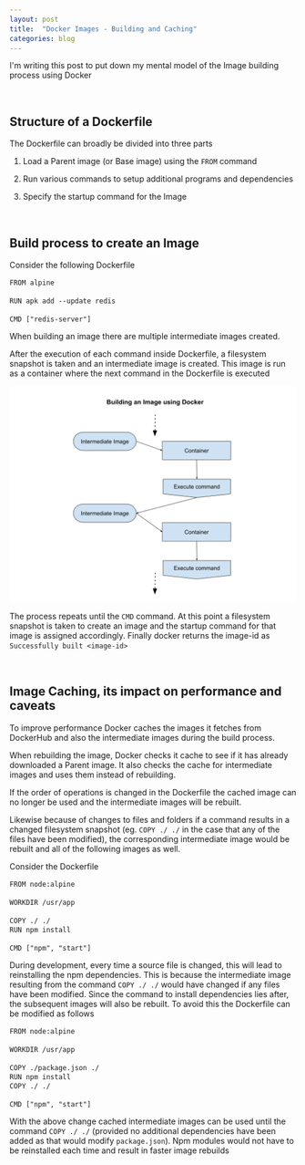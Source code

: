 ```yaml
---
layout: post
title:  "Docker Images - Building and Caching"
categories: blog
---
```


I'm writing this post to put down my mental model of the Image building process using Docker

<br>

## Structure of a Dockerfile

The Dockerfile can broadly be divided into three parts

1. Load a Parent image (or Base image) using the `FROM` command

2. Run various commands to setup additional programs and dependencies

3. Specify the startup command for the Image

<br>

## Build process to create an Image

Consider the following Dockerfile

```
FROM alpine

RUN apk add --update redis

CMD ["redis-server"]
```

When building an image there are multiple intermediate images created. 

After the execution of each command inside Dockerfile, a filesystem snapshot is taken and an intermediate image is created. This image is run as a container where the next command in the Dockerfile is executed

![image-building-process](/assets/image-building-process.svg)

The process repeats until the `CMD` command. At this point a filesystem snapshot is taken to create an image and the startup command for that image is assigned accordingly. Finally docker returns the image-id as `Successfully built <image-id>`

<br>

## Image Caching, its impact on performance and caveats

To improve performance Docker caches the images it fetches from DockerHub and also the intermediate images during the build process. 

When rebuilding the image, Docker checks it cache to see if it has already downloaded a Parent image. It also checks the cache for intermediate images and uses them instead of rebuilding. 

If the order of operations is changed in the Dockerfile the cached image can no longer be used and the intermediate images will be rebuilt. 

Likewise because of changes to files and folders if a command results in a changed filesystem snapshot (eg. `COPY ./ ./` in the case that any of the files have been modified), the corresponding intermediate image would be rebuilt and all of the following images as well.

Consider the Dockerfile

```
FROM node:alpine

WORKDIR /usr/app

COPY ./ ./
RUN npm install

CMD ["npm", "start"]
```

During development, every time a source file is changed, this will lead to reinstalling the npm dependencies. This is because the intermediate image resulting from the command `COPY ./ ./` would have changed if any files have been modified. Since the command to install dependencies lies after, the subsequent images will also be rebuilt. To avoid this the Dockerfile can be modified as follows

```
FROM node:alpine

WORKDIR /usr/app

COPY ./package.json ./
RUN npm install
COPY ./ ./

CMD ["npm", "start"]
```

With the above change cached intermediate images can be used until the command `COPY ./ ./` (provided no additional dependencies have been added as that would modify `package.json`). Npm modules would not have to be reinstalled each time and result in faster image rebuilds 